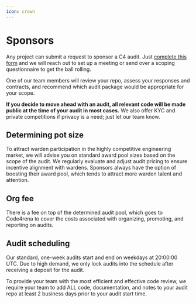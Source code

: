 ```yaml
---
icon: crown
---
```


# Sponsors

Any project can submit a request to sponsor a C4 audit. Just [complete this form](https://go.code4rena.com/start) and we will reach out to set up a meeting or send over a scoping questionnaire to get the ball rolling.

One of our team members will review your repo, assess your responses and contracts, and recommend which audit package would be appropriate for your scope.

**If you decide to move ahead with an audit, all relevant code will be made public at the time of your audit in most cases.** We also offer KYC and private competitions if privacy is a need; just let our team know.

## Determining pot size

To attract warden participation in the highly competitive engineering market, we will advise you on standard award pool sizes based on the scope of the audit. We regularly evaluate and adjust audit pricing to ensure incentive alignment with wardens. Sponsors always have the option of boosting their award pool, which tends to attract more warden talent and attention.

## Org fee

There is a fee on top of the determined audit pool, which goes to Code4rena to cover the costs associated with organizing, promoting, and reporting on audits.

## Audit scheduling

Our standard, one-week audits start and end on weekdays at 20:00:00 UTC. Due to high demand, we only lock audits into the schedule after receiving a deposit for the audit.

To provide your team with the most efficient and effective code review, we require your team to add ALL code, documentation, and notes to your audit repo at least 2 business days prior to your audit start time.
